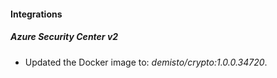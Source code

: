 #### Integrations
##### Azure Security Center v2
- Updated the Docker image to: *demisto/crypto:1.0.0.34720*.
